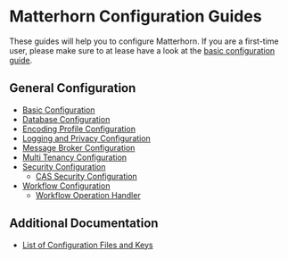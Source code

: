 Matterhorn Configuration Guides
===============================

These guides will help you to configure Matterhorn. If you are a first-time user, please make sure to at lease have a
look at the [basic configuration guide](basic.md).


General Configuration
---------------------

 - [Basic Configuration](basic.md)
 - [Database Configuration](database.md)
 - [Encoding Profile Configuration](encoding.md)
 - [Logging and Privacy Configuration](logging.and.privacy.md)
 - [Message Broker Configuration](message-broker.md)
 - [Multi Tenancy Configuration](multi.tenancy.md)
 - [Security Configuration](security.md)
    - [CAS Security Configuration](security.cas.md)
 - [Workflow Configuration](workflow.md)
    - [Workflow Operation Handler](../workflowoperationhandlers/index.md)

Additional Documentation
------------------------

 - [List of Configuration Files and Keys](configuration.files.and.keys.md)
